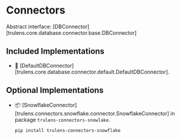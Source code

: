 # Connectors

Abstract interface: [DBConnector][trulens.core.database.connector.base.DBConnector]

## Included Implementations

- 🦑 [DefaultDBConnector][trulens.core.database.connector.default.DefaultDBConnector].

## Optional Implementations

- 📦 [SnowflakeConnector][trulens.connectors.snowflake.connector.SnowflakeConnector] in
  package `trulens-connectors-snowlake`.

    ```bash
    pip install trulens-connectors-snowflake
    ```
